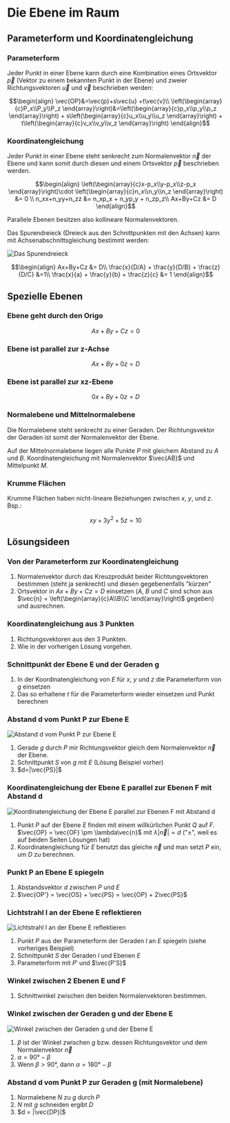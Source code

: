 # Die Ebene im Raum

## Parameterform und Koordinatengleichung

### Parameterform

Jeder Punkt in einer Ebene kann durch eine Kombination eines Ortsvektor $\vec{p}$ (Vektor zu einem bekannten Punkt in der  Ebene) und zweier Richtungsvektoren $\vec{u}$ und $\vec{v}$ beschrieben werden:

$$\begin{align}
  \vec{OP}&=\vec{p}+s\vec{u} +t\vec{v}\\
  \left(\begin{array}{c}P_x\\P_y\\P_z \end{array}\right)&=\left(\begin{array}{c}p_x\\p_y\\p_z \end{array}\right) + s\left(\begin{array}{c}u_x\\u_y\\u_z \end{array}\right) + t\left(\begin{array}{c}v_x\\v_y\\v_z \end{array}\right)
\end{align}$$

### Koordinatengleichung

Jeder Punkt in einer Ebene steht senkrecht zum Normalenvektor $\vec{n}$ der Ebene und kann somit durch diesen und einem Ortsvektor $\vec{p}$ beschrieben werden.

$$\begin{align}
  \left(\begin{array}{c}x-p_x\\y-p_x\\z-p_x \end{array}\right)\cdot \left(\begin{array}{c}n_x\\n_y\\n_z \end{array}\right) &= 0 \\
  n_xx+n_yy+n_zz &= n_xp_x + n_yp_y + n_zp_z\\
  Ax+By+Cz &= D
\end{align}$$

Parallele Ebenen besitzen also kollineare Normalenvektoren.

Das Spurendreieck (Dreieck aus den Schnittpunkten mit den Achsen) kann mit Achsenabschnittsgleichung bestimmt werden:

![Das Spurendreieck](../../img/eImR1.png)

$$\begin{align}
  Ax+By+Cz &= D\\
  \frac{x}{D/A} + \frac{y}{D/B} + \frac{z}{D/C} &=1\\
  \frac{x}{a} + \frac{y}{b} + \frac{z}{c} &= 1
\end{align}$$


## Spezielle Ebenen

### Ebene geht durch den Origo

$$Ax+By+Cz = 0$$

### Ebene ist parallel zur z-Achse

$$Ax+By+0z = D$$

### Ebene ist parallel zur xz-Ebene

$$0x+By+0z = D$$

### Normalebene und Mittelnormalebene

Die Normalebene steht senkrecht zu einer Geraden. Der Richtungsvektor der Geraden ist somit der Normalenvektor der Ebene.

Auf der Mittelnormalebene liegen alle Punkte $P$ mit gleichem Abstand zu $A$ und $B$. Koordinatengleichung mit Normalenvektor $\vec{AB}$ und Mittelpunkt $M$.

### Krumme Flächen

Krumme Flächen haben nicht-lineare Beziehungen zwischen $x$, $y$, und $z$. Bsp.:

$$xy + 3y^2 + 5z = 10$$

## Lösungsideen

### Von der Parameterform zur Koordinatengleichung

1.  Normalenvektor durch das Kreuzprodukt beider Richtungsvektoren bestimmen (steht ja senkrecht) und diesen gegebenenfalls "kürzen"
2.  Ortsvektor in $Ax+By+Cz = D$ einsetzen ($A$, $B$ und $C$ sind schon aus $\vec{n} = \left(\begin{array}{c}A\\B\\C \end{array}\right)$ gegeben) und ausrechnen.

### Koordinatengleichung aus 3 Punkten

1.  Richtungsvektoren aus den 3 Punkten.
2.  Wie in der vorherigen Lösung vorgehen.

### Schnittpunkt der Ebene E und der Geraden g

1.  In der Koordinatengleichung von $E$ für $x$, $y$ und $z$ die Parameterform von $g$ einsetzen
2.  Das so erhaltene $t$ für die Parameterform wieder einsetzen und Punkt berechnen


### Abstand d vom Punkt P zur Ebene E

![Abstand d vom Punkt P zur Ebene E](../../img/eImR2.png)

1.  Gerade $g$ durch $P$ mir Richtungsvektor gleich dem Normalenvektor $\vec{n}$ der Ebene.
2.  Schnittpunkt $S$ von $g$ mit $E$ (Lösung Beispiel vorher)
3.  $d=|\vec{PS}|$

### Koordinatengleichung der Ebene E parallel zur Ebenen F mit Abstand d

![Koordinatengleichung der Ebene E parallel zur Ebenen F mit Abstand d](../../img/eImR3.png)

1.  Punkt $P$ auf der Ebene $E$ finden mit einem willkürlichen Punkt $Q$ auf $F$. $\vec{OP} = \vec{OF} \pm \lambda\vec{n}$ mit $\lambda|\vec{n}| = d$ ("$\pm$", weil es auf beiden Seiten Lösungen hat)
2.  Koordinatengleichung für $E$ benutzt das gleiche $\vec{n}$ und man setzt $P$ ein, um $D$ zu berechnen.

### Punkt P an Ebene E spiegeln

1.  Abstandsvektor $d$ zwischen $P$ und $E$
2.  $\vec{OP'} = \vec{OS} + \vec{PS} = \vec{OP} + 2\vec{PS}$

### Lichtstrahl l an der Ebene E reflektieren

![Lichtstrahl l an der Ebene E reflektieren](../../img/eImR4.png)

1.  Punkt $P$ aus der Parameterform der Geraden $l$ an $E$ spiegeln (siehe vorheriges Beispiel)
2.  Schnittpunkt $S$ der Geraden $l$ und Ebenen $E$
3.  Parameterform mit $P'$ und $\vec{P'S}$

### Winkel zwischen 2 Ebenen E und F

1.  Schnittwinkel zwischen den beiden Normalenvektoren bestimmen.

### Winkel zwischen der Geraden g und der Ebene E

![Winkel zwischen der Geraden g und der Ebene E](../../img/eImR5.png)

1.  $\beta$ ist der Winkel zwischen $g$ bzw. dessen Richtungsvektor und dem Normalenvektor $\vec{n}$
2. $\alpha = 90° - \beta$
3. Wenn $\beta>90°$, dann $\alpha = 180° - \beta$

### Abstand d vom Punkt P zur Geraden g (mit Normalebene)

1.  Normalebene $N$ zu $g$ durch $P$
2.  $N$ mit $g$ schneiden ergibt $D$
3.  $d = |\vec{DP}|$